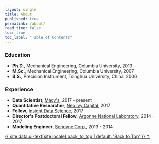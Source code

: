 ```yaml
---
layout: single
title: About
published: true
permalink: /about/
read_time: false
toc: true
toc_label: "Table of Contents"
---
```


### Education
  * **Ph.D.**, Mechanical Engineering, Columbia University, 2013
  * **M.Sc.**, Mechanical Engineering, Columbia University, 2007
  * **B.S.**,   Precision Instrument, Tsinghua University, China, 2006

### Experience
  * **Data Scientist**, [Macy's](https://www.macys.com/), 2017 - present
  * **Quantitative Researcher**, [Neo Ivy Capital](http://www.neoivycapital.com/), 2017
  * **Fellow**, [Insight Data Science](https://www.insightdatascience.com/), 2017
  * **Director's Postdoctoral Fellow**, [Argonne National Laboratory](http://www.anl.gov/cnm/), 2014 - 2017
  * **Modeling Engineer**, [Sendyne Corp.](http://www.sendyne.com/), 2013 - 2014

<a href="#" class="back-to-top">{{ site.data.ui-text[site.locale].back_to_top | default: 'Back to Top' }} &uarr;</a>